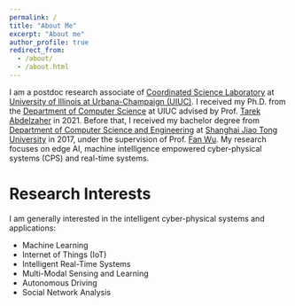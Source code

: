 ```yaml
---
permalink: /
title: "About Me"
excerpt: "About me"
author_profile: true
redirect_from: 
  - /about/
  - /about.html
---
```


I am a postdoc research associate of [Coordinated Science Laboratory](https://csl.illinois.edu/) at [University of Illinois at Urbana-Champaign (UIUC)](https://illinois.edu/). I received my Ph.D. from the [Department of Computer Science](https://cs.illinois.edu/) at UIUC advised by Prof. [Tarek Abdelzaher](http://abdelzaher.cs.illinois.edu/) in 2021. Before that, I received my bachelor degree from [Department of Computer Science and Engineering](http://www.cs.sjtu.edu.cn/en/) at [Shanghai Jiao Tong University](http://en.sjtu.edu.cn/) in 2017, under the supervision of Prof. [Fan Wu](http://www.cs.sjtu.edu.cn/~fwu/). My research focuses on edge AI, machine intelligence empowered cyber-physical systems (CPS) and real-time systems.

Research Interests
======
I am generally interested in the intelligent cyber-physical systems and applications:

* Machine Learning
* Internet of Things (IoT)
* Intelligent Real-Time Systems
* Multi-Modal Sensing and Learning
* Autonomous Driving
* Social Network Analysis

